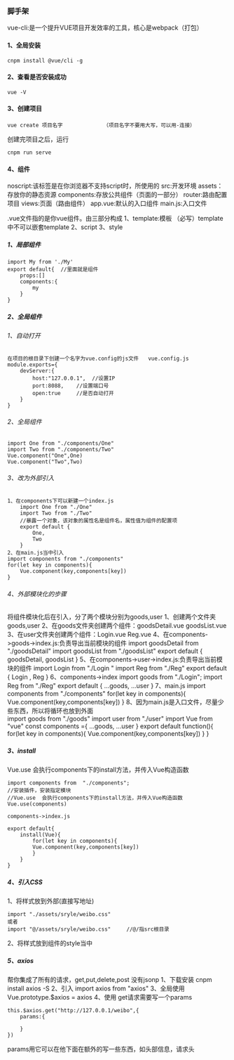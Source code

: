 ### 脚手架

vue-cli:是一个提升VUE项目开发效率的工具，核心是webpack（打包）

#### 1、全局安装

```
cnpm install @vue/cli -g
```

#### 2、查看是否安装成功

```
vue -V
```

#### 3、创建项目

```
vue create 项目名字             （项目名字不要用大写，可以用-连接）
```

创建完项目之后，运行

```
cnpm run serve
```

#### 4、组件

noscript:该标签是在你浏览器不支持script时，所使用的
src:开发环境
		assets：存放你的静态资源
		components:存放公共组件（页面的一部分）
		router:路由配置项目
		views:页面（路由组件）
		app.vue:默认的入口组件
		main.js:入口文件

.vue文件指的是你vue组件。由三部分构成
		1、template:模板  （必写）template中不可以嵌套template
		2、script
		3、style

##### 1、局部组件

```
import My from './My'
export default{  //里面就是组件
	props:[]
    components:{
    	my
    }
}
```

##### 2、全局组件

###### 1、自动打开

```
在项目的根目录下创建一个名字为vue.config的js文件   vue.config.js
module.exports={
	devServer:{
		host:"127.0.0.1",  //设置IP
		port:8088,    //设置端口号
		open:true     //是否自动打开
	}
}
```

###### 2、全局组件

```
import One from "./components/One"
import Two from "./components/Two"
Vue.component("One",One)
Vue.component("Two",Two)
```

###### 3、改为外部引入

```
1、在components下可以新建一个index.js
	import One from "./One"
    import Two from "./Two"
    //暴露一个对象，该对象的属性名是组件名，属性值为组件的配置项
    export default {
        One,
        Two
    }
2、在main.js当中引入
import components from "./components"
for(let key in components){
    Vue.component(key,components[key])
}
```

###### 4、外部模块化的步骤

将组件模块化后在引入，分了两个模块分别为goods,user
		1、创建两个文件夹goods,user
		2、在goods文件夹创建两个组件：goodsDetail.vue    goodsList.vue
		3、在user文件夹创建两个组件：Login.vue      Reg.vue
		4、在components->goods->index.js:负责导出当前模块的组件
				import goodsDetail from "./goodsDetail"
				import goodsList from "./goodsList"
				export default {
						goodsDetail,
				 		goodsList
				}
		5、在components->user->index.js:负责导出当前模块的组件
				import Login from "./Login "
				import Reg from "./Reg"
				export default {
						Login ,
				 		Reg
				}
		6、components->index
				import goods from "./Login";
				import Reg from "./Reg"
				export default {
						...goods,
						...user
				}
		7、main.js
				import  components  from  "./components"
				for(let key in components){
						Vue.component(key,components[key])
				}
		8、因为main.js是入口文件，尽量少些东西，所以将循环也放到外面				
				import goods from "./goods"
				import user from "./user"
				import Vue from "vue"
				const components ={
						...goods,
						...user
				}
				export default function(){
						for(let key in components){
								Vue.component(key,components[key])
						}
				}

##### 3、install

Vue.use  会执行components下的install方法，并传入Vue构造函数

```
import components from  "./components";
//安装插件，安装指定模块
//Vue.use  会执行components下的install方法，并传入Vue构造函数
Vue.use(components)

components->index.js

export default{
    install(Vue){
        for(let key in components){
        Vue.component(key,components[key])
        }
    }
}
```

##### 4、引入CSS

1、将样式放到外部(直接写地址)

```
import "./assets/sryle/weibo.css"
或者
import "@/assets/sryle/weibo.css"     //@/指src根目录
```

2、将样式放到组件的style当中

##### 5、axios

帮你集成了所有的请求，get,put,delete,post 没有jsonp
1、下载安装
	cnpm install axios -S
2、引入
	import axios from "axios"
3、全局使用
	Vue.prototype.$axios = axios
4、使用
get请求需要写一个params

```
this.$axios.get("http://127.0.0.1/weibo",{
	params:{
		
	}
})
```

params用它可以在他下面在额外的写一些东西，如头部信息，请求头

